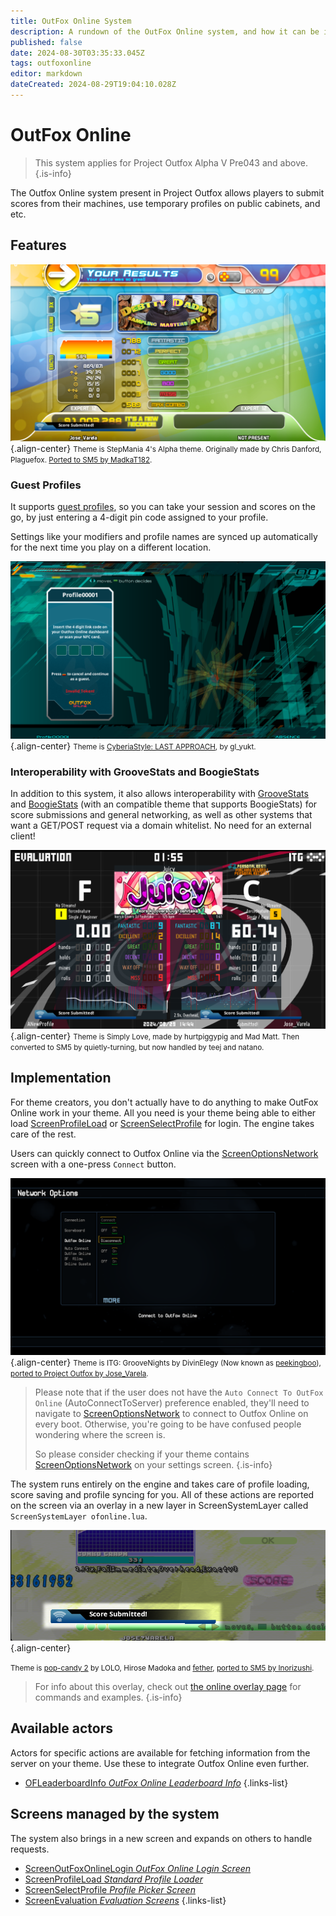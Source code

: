 ```yaml
---
title: OutFox Online System
description: A rundown of the OutFox Online system, and how it can be implemented in themes.
published: false
date: 2024-08-30T03:35:33.045Z
tags: outfoxonline
editor: markdown
dateCreated: 2024-08-29T19:04:10.028Z
---
```


# OutFox Online
> This system applies for Project Outfox Alpha V Pre043 and above.
{.is-info}

The Outfox Online system present in Project Outfox allows players to submit scores from their machines, use temporary profiles on public cabinets, and etc.

## Features 
![ofevalsm4alpha.png](/dev/outfoxonline/ofevalsm4alpha.png){.align-center}
<small>Theme is StepMania 4's Alpha theme. Originally made by Chris Danford, Plaguefox. [Ported to SM5 by MadkaT182](https://github.com/MadkaT182/SM4Alpha).</small>

### Guest Profiles
It supports [guest profiles](/dev/outfoxonline/guestprofiles), so you can take your session and scores on the go, by just entering a 4-digit pin code assigned to your profile.

Settings like your modifiers and profile names are synced up automatically for the next time you play on a different location.

![oftokencyberia.png](/dev/outfoxonline/oftokencyberia.png){.align-center}
<small>Theme is [CyberiaStyle: LAST APPROACH](https://josevarela.net/SMArchive/Themes/ThemePreview.php?Category=StepMania%205&ID=CS8LA), by gl_yukt.</small>

### Interoperability with GrooveStats and BoogieStats
In addition to this system, it also allows interoperability with [GrooveStats](https://groovestats.com) and [BoogieStats](https://boogiestats.andr.host/) (with an compatible theme that supports BoogieStats) for score submissions and general networking, as well as other systems that want a GET/POST request via a domain whitelist. No need for an external client!

![ofgsinteropeval.png](/dev/outfoxonline/ofgsinteropeval.png){.align-center}
<small>Theme is Simply Love, made by hurtpiggypig and Mad Matt. Then converted to SM5 by quietly-turning, but now handled by teej and natano.</small>

## Implementation

For theme creators, you don't actually have to do anything to make OutFox Online work in your theme. All you need is your theme being able to either load [ScreenProfileLoad](/dev/screens/ScreenProfileLoad) or [ScreenSelectProfile](/dev/screens/ScreenSelectProfile) for login. The engine takes care of the rest.

Users can quickly connect to Outfox Online via the [ScreenOptionsNetwork](/dev/screens/ScreenOptionsNetwork) screen with a one-press `Connect` button.

![ofonlinenetworksettings.png](/dev/outfoxonline/ofonlinenetworksettings.png){.align-center}
<small>Theme is ITG: GrooveNights by DivinElegy (Now known as [peekingboo](https://www.twitch.tv/peekingboo)), [ported to Project Outfox by Jose_Varela](https://github.com/JoseVarelaP/SM5-GrooveNights).</small>

> Please note that if the user does not have the `Auto Connect To OutFox Online` (AutoConnectToServer) preference enabled, they'll need to navigate to [ScreenOptionsNetwork](/dev/screens/ScreenOptionsNetwork) to connect to Outfox Online on every boot. Otherwise, you're going to be have confused people wondering where the screen is.
>
> So please consider checking if your theme contains [ScreenOptionsNetwork](/dev/screens/ScreenOptionsNetwork) on your settings screen. 
{.is-info}


The system runs entirely on the engine and takes care of profile loading, score saving and profile syncing for you. All of these actions are reported on the screen via an overlay in a new layer in ScreenSystemLayer called `ScreenSystemLayer ofonline.lua`.

![ofonlineoverlaystatusdemo.png](/dev/ofonlineoverlaystatusdemo.png){.align-center}

<small>Theme is [pop-candy 2](https://josevarela.net/SMArchive/Themes/ThemePreview.php?Category=SM3.9&ID=pcd2) by LOLO, Hirose Madoka and [fether](https://fether.exblog.jp/), [ported to SM5 by Inorizushi](https://github.com/Inorizushi/popcandy2-SM5).</small>

> For info about this overlay, check out [the online overlay page](/en/dev/outfoxonline/onlineoverlay) for commands and examples.
{.is-info}

## Available actors

Actors for specific actions are available for fetching information from the server on your theme. Use these to integrate Outfox Online even further.

- [OFLeaderboardInfo *OutFox Online Leaderboard Info*](/dev/actors/actortypes/OFLeaderboardInfo)
{.links-list}

## Screens managed by the system

The system also brings in a new screen and expands on others to handle requests.

- [ScreenOutFoxOnlineLogin *OutFox Online Login Screen*](/dev/screens/ScreenOutFoxOnlineLogin)
- [ScreenProfileLoad *Standard Profile Loader*](/dev/screens/ScreenProfileLoad)
- [ScreenSelectProfile *Profile Picker Screen*](/dev/screens/ScreenSelectProfile)
- [ScreenEvaluation *Evaluation Screens*](/dev/screens/ScreenEvaluation)
{.links-list}